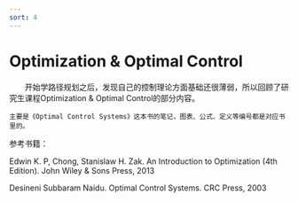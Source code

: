 ```yaml
---
sort: 4
---
```


# Optimization & Optimal Control

&emsp;&emsp;开始学路径规划之后，发现自己的控制理论方面基础还很薄弱，所以回顾了研究生课程Optimization & Optimal Control的部分内容。

```
主要是《Optimal Control Systems》这本书的笔记，图表、公式、定义等编号都是对应书里的。
```

参考书籍：

Edwin K. P, Chong, Stanislaw H. Zak. An Introduction to Optimization  (4th Edition). John Wiley & Sons Press, 2013

Desineni Subbaram Naidu. Optimal Control Systems. CRC Press, 2003
